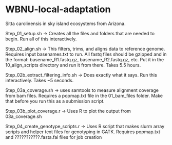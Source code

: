 # WBNU-local-adaptation
Sitta carolinensis in sky island ecosystems from Arizona. 

Step_01_setup.sh -> Creates all the files and folders that are needed to begin. Run all of this interactively. 

Step_02_align.sh -> This filters, trims, and aligns data to reference genome. Requires input basenames.txt to run. All fastq files should be gzipped and in the format: basename_R1.fastq.gz, basename_R2.fastq.gz, etc. Put it in the 10_align_scripts directory and run it from there. Takes 5.5 hours. 

Step_02b_extract_filtering_info.sh -> Does exactly what it says. Run this interactively. Takes ~5 seconds. 

Step_03a_coverage.sh -> uses samtools to measure alignment coverage from bam files. Requires a popmap.txt file in the 01_bam_files folder. Make that before you run this as a submission script. 





Step_03b_plot_coverage.r -> Uses R to plot the output from 03a_coverage.sh

Step_04_create_genotype_scripts.r -> Uses R script that makes slurm array scripts and helper text files for genotyping in GATK. Requires popmap.txt and ???????????.fasta.fai files for job creation




